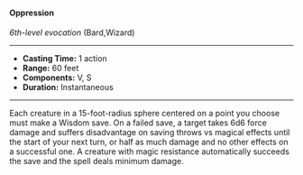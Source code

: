 #### Oppression
*6th-level evocation* (Bard,Wizard)
___
- **Casting Time:** 1 action
- **Range:** 60 feet
- **Components:** V, S
- **Duration:** Instantaneous
---
Each creature in a 15-foot-radius sphere centered on a point you choose must make a Wisdom save. On a failed save, a target takes 6d6 force damage and suffers disadvantage on saving throws vs magical effects until the start of your next turn, or half as much damage and no other effects on a successful one. A creature with magic resistance automatically succeeds the save and the spell deals minimum damage.
